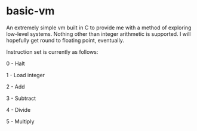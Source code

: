 basic-vm
========

An extremely simple vm built in C to provide me with a method of exploring low-level systems. Nothing other than integer arithmetic is supported. I will hopefully get round to floating point, eventually.

Instruction set is currently as follows:

0 - Halt

1 - Load integer

2 - Add

3 - Subtract

4 - Divide

5 - Multiply


